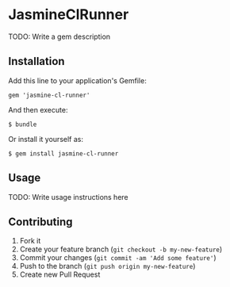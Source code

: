 # JasmineClRunner

TODO: Write a gem description

## Installation

Add this line to your application's Gemfile:

    gem 'jasmine-cl-runner'

And then execute:

    $ bundle

Or install it yourself as:

    $ gem install jasmine-cl-runner

## Usage

TODO: Write usage instructions here

## Contributing

1. Fork it
2. Create your feature branch (`git checkout -b my-new-feature`)
3. Commit your changes (`git commit -am 'Add some feature'`)
4. Push to the branch (`git push origin my-new-feature`)
5. Create new Pull Request
